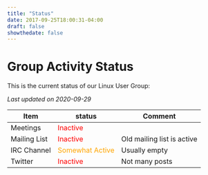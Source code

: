 ```yaml
---
title: "Status"
date: 2017-09-25T18:00:31-04:00
draft: false
showthedate: false
---
```


Group Activity Status
===

This is the current status of our Linux User Group:

_Last updated on 2020-09-29_

| Item | status | Comment |
|----|------|-------|
| Meetings | <span style="color:red">Inactive</span> ||
| Mailing List | <span style="color:red">Inactive</span> | Old mailing list is active |
| IRC Channel  | <span style="color:orange">Somewhat Active</span> | Usually empty |
| Twitter  | <span style="color:red">Inactive</span> | Not many posts  |
